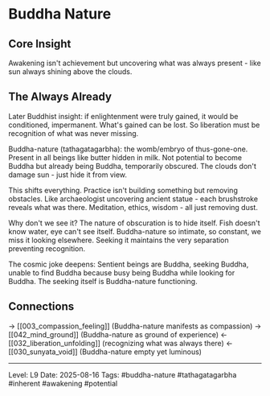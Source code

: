 # Buddha Nature

## Core Insight
Awakening isn't achievement but uncovering what was always present - like sun always shining above the clouds.

## The Always Already

Later Buddhist insight: if enlightenment were truly gained, it would be conditioned, impermanent. What's gained can be lost. So liberation must be recognition of what was never missing.

Buddha-nature (tathagatagarbha): the womb/embryo of thus-gone-one. Present in all beings like butter hidden in milk. Not potential to become Buddha but already being Buddha, temporarily obscured. The clouds don't damage sun - just hide it from view.

This shifts everything. Practice isn't building something but removing obstacles. Like archaeologist uncovering ancient statue - each brushstroke reveals what was there. Meditation, ethics, wisdom - all just removing dust.

Why don't we see it? The nature of obscuration is to hide itself. Fish doesn't know water, eye can't see itself. Buddha-nature so intimate, so constant, we miss it looking elsewhere. Seeking it maintains the very separation preventing recognition.

The cosmic joke deepens: Sentient beings are Buddha, seeking Buddha, unable to find Buddha because busy being Buddha while looking for Buddha. The seeking itself is Buddha-nature functioning.

## Connections
→ [[003_compassion_feeling]] (Buddha-nature manifests as compassion)
→ [[042_mind_ground]] (Buddha-nature as ground of experience)
← [[032_liberation_unfolding]] (recognizing what was always there)
← [[030_sunyata_void]] (Buddha-nature empty yet luminous)

---
Level: L9
Date: 2025-08-16
Tags: #buddha-nature #tathagatagarbha #inherent #awakening #potential
